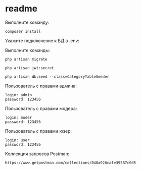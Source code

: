 # readme

Выполните команду:
```
composer install
```
Укажите подключение к БД в .env:

Выполните команды:
```
php artisan migrate
```
```
php artisan jwt:secret
```
```
php artisan db:seed --class=CategoryTableSeeder
```

Пользователь с правами админа:
```
login: admin
password: 123456
```

Пользователь с правами модера:
```
login: moder
password: 123456
```

Пользователь с правами юзер:
```
login: user
password: 123456
```

Коллекция запросов Postman:
```
https://www.getpostman.com/collections/048a926cafe39587c0d5
```
